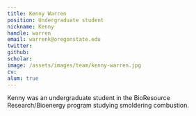 ```yaml
---
title: Kenny Warren
position: Undergraduate student
nickname: Kenny
handle: warren
email: warrenk@oregonstate.edu
twitter:
github:
scholar:
image: /assets/images/team/kenny-warren.jpg
cv:
alum: true
---
```

Kenny was an undergraduate student in the BioResource Research/Bioenergy program studying smoldering combustion.

[Quarter 6, Linh Trung Ward, Thu Duc District, Ho Chi Minh City]: http://oregonstate.edu/

